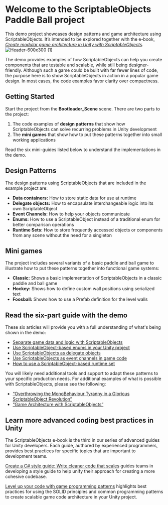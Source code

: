 # Welcome to the ScriptableObjects Paddle Ball project
This demo project showcases design patterns and game architecture using ScriptableObjects. It’s intended to be explored together with the e-book, [*Create modular game architecture in Unity with ScriptableObjects*](https://resources.unity.com/games/create-modular-game-architecture-with-scriptable-objects-ebook?ungated=true). <br>
![Header-600x300 (1)](https://user-images.githubusercontent.com/104561943/233562295-a1268fc7-1209-4390-9832-10fcd92a9dc1.png)

The demo provides examples of how ScriptableObjects can help you create components that are testable and scalable, while still being designer-friendly. Although such a game could be built with far fewer lines of code, the purpose here is to show ScriptableObjects in action in a popular game design. In most cases, the code examples favor clarity over compactness.

## Getting Started
Start the project from the **Bootloader_Scene** scene. There are two parts to the project:

1. The code examples of **design patterns** that show how ScriptableObjects can solve recurring problems in Unity development 
2. The **mini games** that show how to put these patterns together into small working applications

Read the six mini-guides listed below to understand the implementations in the demo.

## Design Patterns
The design patterns using ScriptableObjects that are included in the example project are: 

* **Data containers:** How to store static data for use at runtime
* **Delegate objects:** How to encapsulate interchangeable logic into its own ScriptableObject
* **Event Channels:** How to help your objects communicate
* **Enums:** How to use a ScriptableObject instead of a traditional enum for better comparison operations
* **Runtime Sets:** How to store frequently accessed objects or components from any scene without the need for a singleton

## Mini games
The project includes several variants of a basic paddle and ball game to illustrate how to put these patterns together into functional game systems:

* **Classic:** Shows a basic implementation of ScriptableObjects in a classic paddle and ball game
* **Hockey:** Shows how to define custom wall positions using serialized text
* **Foosball:** Shows how to use a Prefab definition for the level walls  

## Read the six-part guide with the demo
These six articles will provide you with a full understanding of what's being shown in the demo:
* [Separate game data and logic with ScriptableObjects](https://unity.com/how-to/separate-game-data-logic-scriptable-objects)
* [Use ScriptableObject-based enums in your Unity project](https://unity.com/how-to/scriptableobject-based-enums)
* [Use ScriptableObjects as delegate objects](https://unity.com/how-to/scriptableobjects-delegate-objects) 
* [Use ScriptableObjects as event channels in game code](https://unity.com/how-to/scriptableobjects-event-channels-game-code)
* [How to use a ScriptableObject-based runtime set](https://unity.com/how-to/scriptableobject-based-runtime-set)

You will likely need additional tools and support to adapt these patterns to your specific production needs. For additional examples of what is possible with ScriptableObjects, please see the following:

* [“Overthrowing the MonoBehaviour Tyranny in a Glorious ScriptableObject Revolution”](https://www.youtube.com/watch?v=6vmRwLYWNRo)
* [“Game Architecture with ScriptableObjects”](https://www.youtube.com/watch?v=raQ3iHhE_Kk)


## Learn more advanced coding best practices in Unity
The ScriptableObjects e-book is the third in our series of advanced guides for Unity developers. Each guide, authored by experienced programmers, provides best practices for specific topics that are important to development teams. 

[Create a C# style guide: Write cleaner code that scales](https://blog.unity.com/engine-platform/clean-up-your-code-how-to-create-your-own-c-code-style) guides teams in developing a style guide to help unify their approach for creating a more cohesive codebase.
 
[Level up your code with game programming patterns](https://blog.unity.com/games/level-up-your-code-with-game-programming-patterns) highlights best practices for using the SOLID principles and common programming patterns to create scalable game code architecture in your Unity project.
